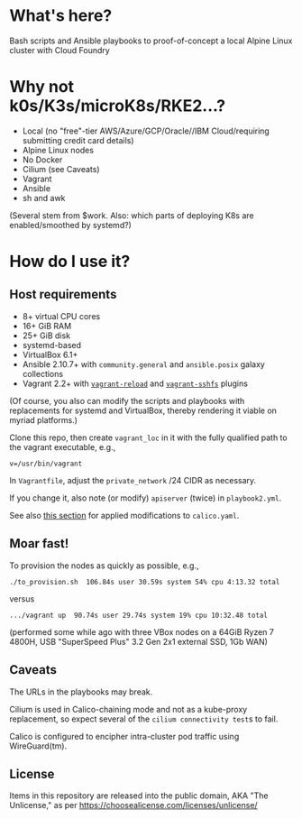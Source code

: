 # What's here?

Bash scripts and Ansible playbooks to proof-of-concept a local Alpine Linux cluster with Cloud Foundry

# Why not k0s/K3s/microK8s/RKE2...?

- Local (no "free"-tier AWS/Azure/GCP/Oracle//IBM Cloud/requiring submitting credit card details)
- Alpine Linux nodes
- No Docker
- Cilium (see Caveats)
- Vagrant
- Ansible
- sh and awk

(Several stem from $work. Also: which parts of deploying K8s are enabled/smoothed by systemd?)

# How do I use it?

## Host requirements

- 8+ virtual CPU cores
- 16+ GiB RAM
- 25+ GiB disk
- systemd-based
- VirtualBox 6.1+
- Ansible 2.10.7+ with ``community.general`` and ``ansible.posix`` galaxy collections
- Vagrant 2.2+ with [``vagrant-reload``](https://github.com/aidanns/vagrant-reload) and [``vagrant-sshfs``](https://github.com/dustymabe/vagrant-sshfs) plugins

(Of course, you also can modify the scripts and playbooks with replacements for systemd and VirtualBox, thereby rendering it viable on myriad platforms.)

Clone this repo, then create ``vagrant_loc`` in it with the fully qualified path to the vagrant executable, e.g.,

```
v=/usr/bin/vagrant
```

In ``Vagrantfile``, adjust the ``private_network`` /24 CIDR as necessary.

If you change it, also note (or modify) ``apiserver`` (twice) in ``playbook2.yml``.

See also [this section](https://docs.projectcalico.org/getting-started/kubernetes/installation/config-options#switching-from-ip-in-ip-to-vxlan) for applied modifications to ``calico.yaml``.


## Moar fast!

To provision the nodes as quickly as possible, e.g.,

```
./to_provision.sh  106.84s user 30.59s system 54% cpu 4:13.32 total
```

versus


```
.../vagrant up  90.74s user 29.74s system 19% cpu 10:32.48 total
```

(performed some while ago with three VBox nodes on a 64GiB Ryzen 7 4800H, USB "SuperSpeed Plus" 3.2 Gen 2x1 external SSD, 1Gb WAN)

## Caveats

The URLs in the playbooks may break.

Cilium is used in Calico-chaining mode and not as a kube-proxy replacement, so expect several of the ``cilium connectivity test``s to fail.

Calico is configured to encipher intra-cluster pod traffic using WireGuard(tm).

## License

Items in this repository are released into the public domain, AKA "The Unlicense," as per https://choosealicense.com/licenses/unlicense/
